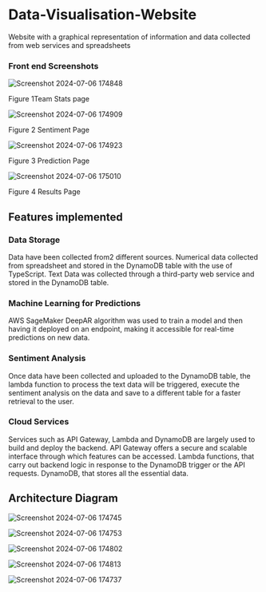# Data-Visualisation-Website
Website with a graphical representation of information and data collected from web services and spreadsheets

### Front end Screenshots

![Screenshot 2024-07-06 174848](https://github.com/user-attachments/assets/4ae2e990-57a4-4d98-98cd-3f1b5e680150)

Figure 1Team Stats page

![Screenshot 2024-07-06 174909](https://github.com/user-attachments/assets/c4697011-3de6-4eaa-bf2a-913bcfb02d48)

Figure 2 Sentiment Page

![Screenshot 2024-07-06 174923](https://github.com/user-attachments/assets/5ff05f48-0801-42db-9dec-d3e8710f7d8d)



Figure 3 Prediction Page


![Screenshot 2024-07-06 175010](https://github.com/user-attachments/assets/4763bf87-e387-499c-879a-71bb34bc77ec)

Figure 4 Results Page



## Features implemented
### Data Storage
Data have been collected from2 different sources. Numerical data collected from spreadsheet and stored in the DynamoDB table with the use of TypeScript. Text Data was collected through a third-party web service and stored in the DynamoDB table.
### Machine Learning for Predictions
AWS SageMaker DeepAR algorithm was used to train a model and then having it deployed on an endpoint, making it accessible for real-time predictions on new data.
### Sentiment Analysis
Once data have been collected and uploaded to the DynamoDB table, the lambda function to process the text data will be triggered, execute the sentiment analysis on the data and save to a different table for a faster retrieval to the user.
### Cloud Services
Services such as API Gateway, Lambda and DynamoDB are largely used to build and deploy the backend. API Gateway offers a secure and scalable interface through which features can be accessed. Lambda functions, that carry out backend logic in response to the DynamoDB trigger or the API requests. DynamoDB, that stores all the essential data.

## Architecture Diagram
 ![Screenshot 2024-07-06 174745](https://github.com/user-attachments/assets/ebb50979-e593-4f56-a0a6-d94345eb77fe)
 
![Screenshot 2024-07-06 174753](https://github.com/user-attachments/assets/ef01ec99-63d4-4684-87c2-edbb6df1b4e8)

![Screenshot 2024-07-06 174802](https://github.com/user-attachments/assets/306b5056-b82f-461d-a02d-3d50e4d51260)

![Screenshot 2024-07-06 174813](https://github.com/user-attachments/assets/0a1f384f-b59e-4023-950c-ef19a2036b77)

![Screenshot 2024-07-06 174737](https://github.com/user-attachments/assets/71046cd9-6fdc-4f9e-8fcf-1ea8b35b8ea5)

